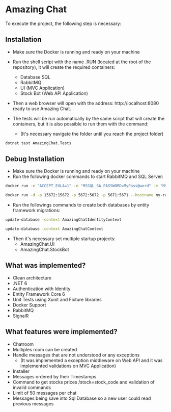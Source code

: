 # Amazing Chat

To execute the project, the following step is necessary: 

## Installation

- Make sure the Docker is running and ready on your machine 

- Run the shell script with the name .RUN (located at the root of the repository), it will create the required containers:

  - Database SQL 
  - RabbitMQ
  - UI (MVC Application)
  - Stock Bot (Web API Application)

- Then a web browser will open with the address: http://localhost:8080 ready to use Amazing Chat. 

- The tests will be run automatically by the same script that will create the containers, but it is also possible to run them with the command:
  - (It's necessary navigate the folder until you reach the project folder)

```bash
dotnet test AmazingChat.Tests
``` 

## Debug Installation

- Make sure the Docker is running and ready on your machine 
- Run the following docker commands to start RabbitMQ and SQL Server:

```bash
docker run -e "ACCEPT_EULA=1" -e "MSSQL_SA_PASSWORD=MyPass@word" -e "MSSQL_PID=Developer" -e "MSSQL_USER=SA" -p 1433:1433 -d --name=sql mcr.microsoft.com/azure-sql-edge
``` 

```bash
docker run -d -p 15672:15672 -p 5672:5672 -p 5671:5671 --hostname my-rabbitmq --name my-rabbitmq-container -e RABBITMQ_DEFAULT_USER=rabbitmq -e RABBITMQ_DEFAULT_PASS=PASSWORD rabbitmq:3-management-alpine
``` 

- Run the followings commands to create both databases by entity framework migrations:

```bash
update-database -context AmazingChatIdentityContext
``` 

```bash
update-database -context AmazingChatContext
``` 

- Then it's necessary set multiple startup projects:
  - AmazingChat.UI
  - AmazingChat.StockBot

## What was implemented? 

- Clean architecture 
- .NET 6
- Authentication with Identity
- Entity Framework Core 6
- Unit Tests using Xunit and Fixture libraries
- Docker Support
- RabbitMQ
- SignalR

## What features were implemented? 

- Chatroom 
- Multiples room can be created
- Handle messages that are not understood or any exceptions 
  - (It was implemented a exception middleware on Web API and it was implemented validations on MVC Application)
- Installer
- Messages ordered by their Timestamps
- Command to get stocks prices /stock=stock_code and validation of invalid commands
- Limit of 50 messages per chat
- Messages being save into Sql Database so a new user could read previous messages
